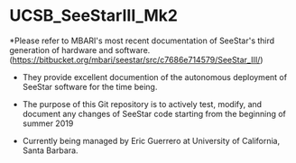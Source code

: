 # UCSB_SeeStarIII_Mk2

*Please refer to MBARI's most recent documentation of SeeStar's third generation of hardware and software. 
  (https://bitbucket.org/mbari/seestar/src/c7686e714579/SeeStar_III/)
- They provide excellent documention of the autonomous deployment of SeeStar software for the time being.  

- The purpose of this Git repository is to actively test, modify, and document any changes of SeeStar code starting from the beginning of   summer 2019

* Currently being managed by Eric Guerrero at University of California, Santa Barbara. 

